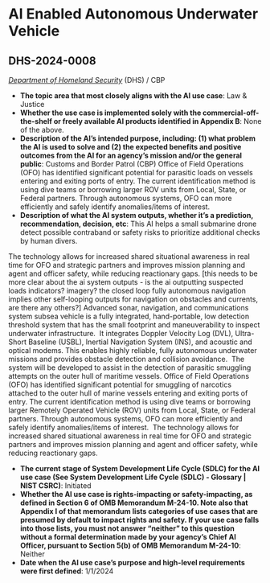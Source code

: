 # AI Enabled Autonomous Underwater Vehicle
## DHS-2024-0008
_[Department of Homeland Security](<../3_agency/Department of Homeland Security.md>)_ (DHS) / CBP


+ **The topic area that most closely aligns with the AI use case**: Law & Justice
+ **Whether the use case is implemented solely with the commercial-off-the-shelf or freely available AI products identified in Appendix B**: None of the above.
+ **Description of the AI’s intended purpose, including: (1) what problem the AI is used to solve and (2) the expected benefits and positive outcomes from the AI for an agency’s mission and/or the general public**: Customs and Border Patrol (CBP) Office of Field Operations (OFO) has identified significant potential for parasitic loads on vessels entering and exiting ports of entry. The current identification method is using dive teams or borrowing larger ROV units from Local, State, or Federal partners. Through autonomous systems, OFO can more efficiently and safely identify anomalies/items of interest.
+ **Description of what the AI system outputs, whether it’s a prediction, recommendation, decision, etc**: This AI helps a small submarine drone detect possible contraband or safety risks to prioritize additional checks by human divers.


The technology allows for increased shared situational awareness in real time for OFO and strategic partners and improves mission planning and agent and officer safety, while reducing reactionary gaps. 
[this needs to be more clear about the ai system outputs - is the ai outputting suspected loads indicators? imagery? the closed loop fully autonomous navigation implies other self-looping outputs for navigation on obstacles and currents, are there any others?]
Advanced sonar, navigation, and communications system subsea vehicle is a fully integrated, hand-portable, low detection threshold system that has the small footprint and maneuverability to inspect underwater infrastructure.  It integrates Doppler Velocity Log (DVL), Ultra-Short Baseline (USBL), Inertial Navigation System (INS), and acoustic and optical modems. This enables highly reliable, fully autonomous underwater missions and provides obstacle detection and collision avoidance.  The system will be developed to assist in the detection of parasitic smuggling attempts on the outer hull of maritime vessels. Office of Field Operations (OFO) has identified significant potential for smuggling of narcotics attached to the outer hull of marine vessels entering and exiting ports of entry. The current identification method is using dive teams or borrowing larger Remotely Operated Vehicle (ROV) units from Local, State, or Federal partners. Through autonomous systems, OFO can more efficiently and safely identify anomalies/items of interest.  The technology allows for increased shared situational awareness in real time for OFO and strategic partners and improves mission planning and agent and officer safety, while reducing reactionary gaps. 
+ **The current stage of System Development Life Cycle (SDLC) for the AI use case (See System Development Life Cycle (SDLC) - Glossary | NIST CSRC)**: Initiated
+ **Whether the AI use case is rights-impacting or safety-impacting, as defined in Section 6 of OMB Memorandum M-24-10. Note also that Appendix I of that memorandum lists categories of use cases that are presumed by default to impact rights and safety. If your use case falls into those lists, you must not answer “neither” to this question without a formal determination made by your agency’s Chief AI Officer, pursuant to Section 5(b) of OMB Memorandum M-24-10**: Neither
+ **Date when the AI use case’s purpose and high-level requirements were first defined**: 1/1/2024
